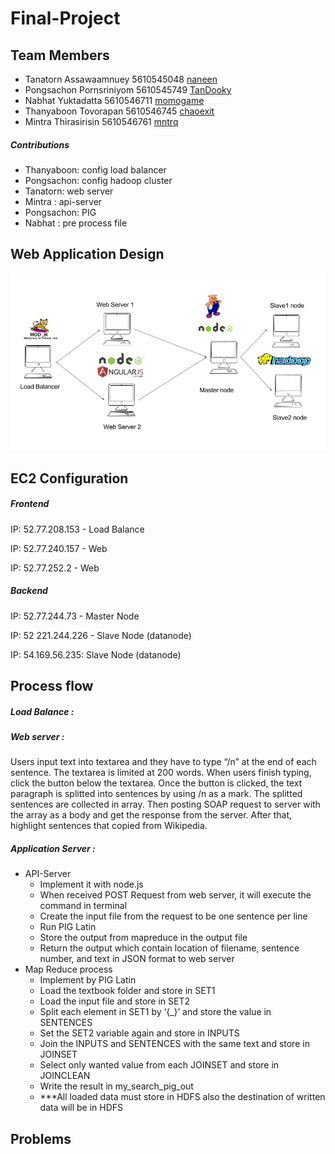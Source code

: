# Final-Project

## Team Members

- Tanatorn Assawaamnuey 5610545048 [naneen](https://github.com/naneen)
- Pongsachon Pornsriniyom 5610545749 [TanDooky](https://github.com/TanDooky)
- Nabhat Yuktadatta 5610546711 [momogame](https://github.com/momogame)
- Thanyaboon Tovorapan 5610546745 [chaoexit](https://github.com/chaoexit)
- Mintra Thirasirisin 5610546761 [mntrq](https://github.com/mntrq)

##### Contributions
- Thanyaboon: config load balancer
- Pongsachon: config hadoop cluster
- Tanatorn:  web server
- Mintra : api-server
- Pongsachon: PIG
- Nabhat : pre process file


## Web Application Design
![alt text](https://github.com/PiggypediaWebApp/Final-Project/blob/master/src/image/Diagram.png)


## EC2 Configuration

##### Frontend 
IP: 52.77.208.153 - Load Balance

IP: 52.77.240.157 - Web

IP: 52.77.252.2 - Web

##### Backend
IP: 52.77.244.73 - Master Node

IP: 52 221.244.226 - Slave Node (datanode)

IP: 54.169.56.235: Slave Node (datanode)


## Process flow

##### Load Balance : 

##### Web server :
Users input text into textarea and they have to type “/n” at the end of each sentence. The textarea is limited at 200 words. When users finish typing, click the button below the textarea. Once the button is clicked, the text paragraph is splitted into sentences by using /n as a mark. The splitted sentences are collected in array. Then posting SOAP request to server with the array as a body and get the response from the server. After that, highlight sentences that copied from Wikipedia.

##### Application Server :
- API-Server
    - Implement it with node.js 
    - When received POST Request from web server, it will execute the command in terminal
    - Create the input file from the request to be one sentence per line
    - Run PIG Latin
    - Store the output from mapreduce in the output file
    - Return the output which contain location of filename, sentence number, and text in JSON format to web server
- Map Reduce process 
    - Implement by PIG Latin
    - Load the textbook folder and store in SET1
    - Load the input file and store in SET2
    - Split each element in SET1 by ‘{_}’ and store the value in SENTENCES
    - Set the SET2 variable again and store in INPUTS
    - Join the INPUTS and SENTENCES with the same text and store in JOINSET
    - Select only wanted value from each JOINSET and store in JOINCLEAN
    - Write the result in my_search_pig_out
    - ***All loaded data must store in HDFS also the destination of written data will be in HDFS


## Problems



